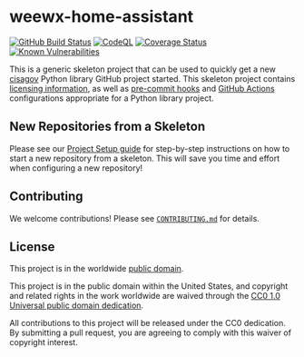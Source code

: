 # weewx-home-assistant #

[![GitHub Build Status](https://github.com/felddy/weewx-home-assistant/workflows/build/badge.svg)](https://github.com/felddy/weewx-home-assistant/actions)
[![CodeQL](https://github.com/felddy/weewx-home-assistant/workflows/CodeQL/badge.svg)](https://github.com/felddy/weewx-home-assistant/actions/workflows/codeql-analysis.yml)
[![Coverage Status](https://coveralls.io/repos/github/felddy/weewx-home-assistant/badge.svg?branch=develop)](https://coveralls.io/github/felddy/weewx-home-assistant?branch=develop)
[![Known Vulnerabilities](https://snyk.io/test/github/felddy/weewx-home-assistant/develop/badge.svg)](https://snyk.io/test/github/felddy/weewx-home-assistant)

This is a generic skeleton project that can be used to quickly get a
new [cisagov](https://github.com/cisagov) Python library GitHub
project started.  This skeleton project contains [licensing
information](LICENSE), as well as
[pre-commit hooks](https://pre-commit.com) and
[GitHub Actions](https://github.com/features/actions) configurations
appropriate for a Python library project.

## New Repositories from a Skeleton ##

Please see our [Project Setup guide](https://github.com/cisagov/development-guide/tree/develop/project_setup)
for step-by-step instructions on how to start a new repository from
a skeleton. This will save you time and effort when configuring a
new repository!

## Contributing ##

We welcome contributions!  Please see [`CONTRIBUTING.md`](CONTRIBUTING.md) for
details.

## License ##

This project is in the worldwide [public domain](LICENSE).

This project is in the public domain within the United States, and
copyright and related rights in the work worldwide are waived through
the [CC0 1.0 Universal public domain
dedication](https://creativecommons.org/publicdomain/zero/1.0/).

All contributions to this project will be released under the CC0
dedication. By submitting a pull request, you are agreeing to comply
with this waiver of copyright interest.
